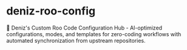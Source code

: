 # deniz-roo-config
🤖 Deniz's Custom Roo Code Configuration Hub - AI-optimized configurations, modes, and templates for zero-coding workflows with automated synchronization from upstream repositories.

